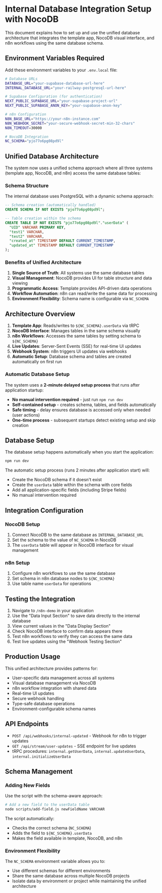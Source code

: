 # Internal Database Integration Setup with NocoDB

This document explains how to set up and use the unified database architecture that integrates the template app, NocoDB visual interface, and n8n workflows using the same database schema.

## Environment Variables Required

Add these environment variables to your `.env.local` file:

```bash
# Database URLs
DATABASE_URL="your-supabase-database-url-here"
INTERNAL_DATABASE_URL="your-railway-postgresql-url-here"

# Supabase Configuration (for authentication)
NEXT_PUBLIC_SUPABASE_URL="your-supabase-project-url"
NEXT_PUBLIC_SUPABASE_ANON_KEY="your-supabase-anon-key"

# n8n Configuration
N8N_BASE_URL="https://your-n8n-instance.com"
N8N_WEBHOOK_SECRET="your-secure-webhook-secret-min-32-chars"
N8N_TIMEOUT=30000

# NocoDB Integration
NC_SCHEMA="pjo77o6pg08pd9l"
```

## Unified Database Architecture

The system now uses a unified schema approach where all three systems (template app, NocoDB, and n8n) access the same database tables:

### Schema Structure
The internal database uses PostgreSQL with a dynamic schema approach:

```sql
-- Schema creation (automatically handled)
CREATE SCHEMA IF NOT EXISTS "pjo77o6pg08pd9l";

-- Table creation within the schema
CREATE TABLE IF NOT EXISTS "pjo77o6pg08pd9l"."userData" (
  "UID" VARCHAR PRIMARY KEY,
  "test1" VARCHAR,
  "test2" VARCHAR,
  "created_at" TIMESTAMP DEFAULT CURRENT_TIMESTAMP,
  "updated_at" TIMESTAMP DEFAULT CURRENT_TIMESTAMP
);
```

### Benefits of Unified Architecture

1. **Single Source of Truth**: All systems use the same database tables
2. **Visual Management**: NocoDB provides UI for table structure and data viewing
3. **Programmatic Access**: Template provides API-driven data operations
4. **Workflow Automation**: n8n can read/write the same data for processing
5. **Environment Flexibility**: Schema name is configurable via `NC_SCHEMA`

## Architecture Overview

1. **Template App**: Reads/writes to `${NC_SCHEMA}.userData` via tRPC
2. **NocoDB Interface**: Manages tables in the same schema visually
3. **n8n Workflows**: Accesses the same tables by setting schema to `${NC_SCHEMA}`
4. **Live Updates**: Server-Sent Events (SSE) for real-time UI updates
5. **Webhook System**: n8n triggers UI updates via webhooks
6. **Automatic Setup**: Database schema and tables are created automatically on first run

### Automatic Database Setup

The system uses a **2-minute delayed setup process** that runs after application startup:

- **No manual intervention required** - just run `npm run dev`
- **Self-contained setup** - creates schema, tables, and fields automatically
- **Safe timing** - delay ensures database is accessed only when needed (user actions)
- **One-time process** - subsequent startups detect existing setup and skip creation

## Database Setup

The database setup happens automatically when you start the application:

```bash
npm run dev
```

The automatic setup process (runs 2 minutes after application start) will:
- Create the NocoDB schema if it doesn't exist
- Create the `userData` table within the schema with core fields
- Add all application-specific fields (including Stripe fields)
- No manual intervention required

## Integration Configuration

### NocoDB Setup
1. Connect NocoDB to the same database as `INTERNAL_DATABASE_URL`
2. Set the schema to the value of `NC_SCHEMA` in NocoDB
3. The `userData` table will appear in NocoDB interface for visual management

### n8n Setup
1. Configure n8n workflows to use the same database
2. Set schema in n8n database nodes to `${NC_SCHEMA}`
3. Use table name `userData` for operations

## Testing the Integration

1. Navigate to `/n8n-demo` in your application
2. Use the "Data Input Section" to save data directly to the internal database
3. View current values in the "Data Display Section"
4. Check NocoDB interface to confirm data appears there
5. Test n8n workflows to verify they can access the same data
6. Test live updates using the "Webhook Testing Section"

## Production Usage

This unified architecture provides patterns for:
- User-specific data management across all systems
- Visual database management via NocoDB
- n8n workflow integration with shared data
- Real-time UI updates
- Secure webhook handling
- Type-safe database operations
- Environment-configurable schema names

## API Endpoints

- `POST /api/webhooks/internal-updated` - Webhook for n8n to trigger updates
- `GET /api/stream/user-updates` - SSE endpoint for live updates
- tRPC procedures: `internal.getUserData`, `internal.updateUserData`, `internal.initializeUserData`

## Schema Management

### Adding New Fields
Use the script with the schema-aware approach:

```bash
# Add a new field to the userData table
node scripts/add-field.js newFieldName VARCHAR
```

The script automatically:
- Checks the correct schema (`NC_SCHEMA`)
- Adds the field to `${NC_SCHEMA}.userData`
- Makes the field available in template, NocoDB, and n8n

### Environment Flexibility
The `NC_SCHEMA` environment variable allows you to:
- Use different schemas for different environments
- Share the same database across multiple NocoDB projects
- Isolate data by environment or project while maintaining the unified architecture 